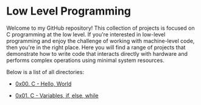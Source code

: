 # Low Level Programming

Welcome to my GitHub repository! This collection of projects is focused on C
programming at the low level.
If you're interested in low-level programming and enjoy the challenge of
working with machine-level code, then you're in the right place.
Here you will find a range of projects that demonstrate how to write code that
interacts directly with hardware and
performs complex operations using minimal system resources.

Below is a list of all directories:

* [0x00. C - Hello, World](0x00-hello_world)

* [0x01. C - Variables, if, else, while](0x01-variables_if_else_while)
